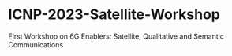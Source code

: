 # ICNP-2023-Satellite-Workshop
 First Workshop on 6G Enablers: Satellite, Qualitative and Semantic Communications
